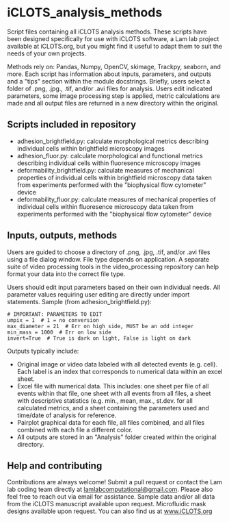 # iCLOTS_analysis_methods
Script files containing all iCLOTS analysis methods.
These scripts have been designed specifically for use with iCLOTS software, a Lam lab project available at iCLOTS.org, but you might find it useful to adapt them to suit the needs of your own projects.

Methods rely on: Pandas, Numpy, OpenCV, skimage, Trackpy, seaborn, and more.
Each script has information about inputs, parameters, and outputs and a "tips" section within the module docstrings. Briefly, users select a folder of .png, .jpg., .tif, and/or .avi files for analysis. Users edit indicated parameters, some image processing step is applied, metric calculations are made and all output files are returned in a new directory within the original.

## Scripts included in repository
- adhesion_brightfield.py: calculate morphological metrics describing individual cells within brightfield microscopy images
- adhesion_fluor.py: calculate morphological and functional metrics describing individual cells within fluoresence microscopy images
- deformability_brightfield.py: calculate measures of mechanical properties of individual cells within brightfield microscopy data taken from experiments performed with the "biophysical flow cytometer" device
- deformability_fluor.py: calculate measures of mechanical properties of individual cells within fluoresence microscopy data taken from experiments performed with the "biophysical flow cytometer" device


## Inputs, outputs, methods
Users are guided to choose a directory of .png, .jpg, .tif, and/or .avi files using a file dialog window. File type depends on application. A separate suite of video processing tools in the video_processing repository can help format your data into the correct file type.

Users should edit input parameters based on their own individual needs. All parameter values requiring user editing are directly under import statements. Sample (from adhesion_brightfield.py):

```
# IMPORTANT: PARAMETERS TO EDIT
umpix = 1  # 1 = no conversion
max_diameter = 21  # Err on high side, MUST be an odd integer
min_mass = 1000  # Err on low side
invert=True  # True is dark on light, False is light on dark

```

Outputs typically include:
- Original image or video data labeled with all detected events (e.g. cell). Each label is an index that corresponds to numerical data within an excel sheet.
- Excel file with numerical data. This includes: one sheet per file of all events within that file, one sheet with all events from all files, a sheet with descriptive statistics (e.g. min., mean, max., st.dev. for all calculated metrics, and a sheet containing the parameters used and time/date of analysis for reference.
- Pairplot graphical data for each file, all files combined, and all files combined with each file a different color.
- All outputs are stored in an "Analysis" folder created within the original directory.

## Help and contributing
Contributions are always welcome! Submit a pull request or contact the Lam lab coding team directly at lamlabcomputational@gmail.com. Please also feel free to reach out via email for assistance. Sample data and/or all data from the iCLOTS manuscript available upon request. Microfluidic mask designs available upon request. You can also find us at www.iCLOTS.org
